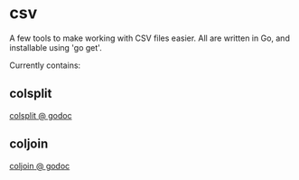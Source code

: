 csv
===

A few tools to make working with CSV files easier.
All are written in Go, and installable using 'go get'.

Currently contains:

colsplit
--------

[colsplit @ godoc](http://godoc.org/github.com/zarevucky/csv/colsplit)

coljoin
-------

[coljoin @ godoc](http://godoc.org/github.com/zarevucky/csv/coljoin)
